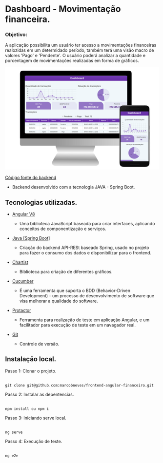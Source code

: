 # Dashboard - Movimentação financeira.

### Objetivo:
A aplicação possibilita um usuário ter acesso a movimentações financeiras realozidas em um determidado período, também terá uma visão macro de valores 'Pago' e 'Pendente'.
O usuário poderá analizar a quantidade e porcentagem de movimentações realizadas em forma de gráficos.

<img width="900" src="./image/dashboard.png" alt="Dashboard">


[Código fonte do backend](https://github.com/marcobneves/api-java-financeiro)
  * Backend desenvolvido com a tecnologia JAVA - Spring Boot.

## Tecnologias utilizadas.

* [Angular V8](https://angular.io/)
  * Uma biblioteca JavaScript baseada para criar interfaces, aplicando conceitos de componentização e serviços.

* [Java [Spring Boot]](https://spring.io)
  * Criação do backend API-RESt baseado Spring, usado no projeto para fazer o consumo dos dados e disponibilizar para o frontend.

* [Chartist](https://gionkunz.github.io/chartist-js/)
  * Biblioteca para criação de diferentes gráficos.

* [Cucumber](https://github.com/cucumber/cucumber)
  * É uma ferramenta que suporta o BDD (Behavior-Driven Development) - um processo de desenvolvimento de software que visa melhorar a qualidade do software.

* [Protactor](https://www.protractortest.org/)
  * Ferramenta para realização de teste em aplicação Angular, e um facilitador para execução de teste em um navagador real.

* [Git](https://git-scm.com)
  * Controle de versão.


## Instalação local.

Passo 1: Clonar o projeto.

```

git clone git@github.com:marcobneves/frontend-angular-financeiro.git

```

Passo 2: Instalar as depentencias.

```

npm install ou npm i

```

Passo 3: Iniciando serve local.

```

ng serve

```

Passo 4: Execução de teste.

```

ng e2e

```
